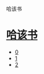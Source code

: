 ﻿




 哈该书



[](bible/../)
=============

[哈该书](bible/index.md)
================


* [0](bible/HAG00.md)
* [1](bible/HAG01.md)
* [2](bible/HAG02.md)

